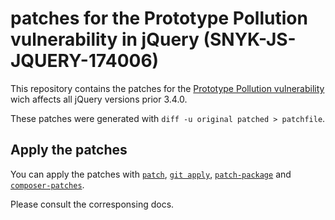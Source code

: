 # patches for the Prototype Pollution vulnerability in jQuery (SNYK-JS-JQUERY-174006)

This repository contains the patches for the [Prototype Pollution vulnerability](https://snyk.io/vuln/SNYK-JS-JQUERY-174006) wich affects all jQuery versions prior 3.4.0.

These patches were generated with `diff -u original patched > patchfile`.

## Apply the patches

You can apply the patches with [`patch`](http://man7.org/linux/man-pages/man1/patch.1p.html), [`git apply`](https://git-scm.com/docs/git-apply), [`patch-package`](https://github.com/ds300/patch-package) and [`composer-patches`](https://github.com/cweagans/composer-patches).

Please consult the corresponsing docs.